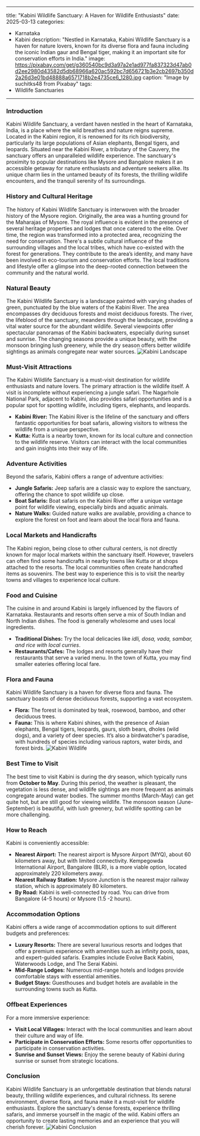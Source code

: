 
---
title: "Kabini Wildlife Sanctuary: A Haven for Wildlife Enthusiasts"
date: 2025-03-13
categories:
  - Karnataka
  - Kabini
description: "Nestled in Karnataka, Kabini Wildlife Sanctuary is a haven for nature lovers, known for its diverse flora and fauna including the iconic Indian gaur and Bengal tiger, making it an important site for conservation efforts in India."
image: https://pixabay.com/get/g360540bc9d3a97a2e1ad977fa837323d47ab0d2ee2980d43582d5db68966a620ac592bc7d656721b3e2cb2697b350d2a26d3e01bd48888a6571718b2e4735ce6_1280.jpg
caption: "Image by suchitks48 from Pixabay"
tags: 
  - Wildlife Sanctuaries
---


### **Introduction**

Kabini Wildlife Sanctuary, a verdant haven nestled in the heart of Karnataka, India, is a place where the wild breathes and nature reigns supreme. Located in the Kabini region, it is renowned for its rich biodiversity, particularly its large populations of Asian elephants, Bengal tigers, and leopards. Situated near the Kabini River, a tributary of the Cauvery, the sanctuary offers an unparalleled wildlife experience. The sanctuary's proximity to popular destinations like Mysore and Bangalore makes it an accessible getaway for nature enthusiasts and adventure seekers alike. Its unique charm lies in the untamed beauty of its forests, the thrilling wildlife encounters, and the tranquil serenity of its surroundings.

### **History and Cultural Heritage**

The history of Kabini Wildlife Sanctuary is interwoven with the broader history of the Mysore region. Originally, the area was a hunting ground for the Maharajas of Mysore. The royal influence is evident in the presence of several heritage properties and lodges that once catered to the elite. Over time, the region was transformed into a protected area, recognizing the need for conservation. There's a subtle cultural influence of the surrounding villages and the local tribes, which have co-existed with the forest for generations. They contribute to the area’s identity, and many have been involved in eco-tourism and conservation efforts. The local traditions and lifestyle offer a glimpse into the deep-rooted connection between the community and the natural world.

### **Natural Beauty**

The Kabini Wildlife Sanctuary is a landscape painted with varying shades of green, punctuated by the blue waters of the Kabini River. The area encompasses dry deciduous forests and moist deciduous forests. The river, the lifeblood of the sanctuary, meanders through the landscape, providing a vital water source for the abundant wildlife. Several viewpoints offer spectacular panoramas of the Kabini backwaters, especially during sunset and sunrise. The changing seasons provide a unique beauty, with the monsoon bringing lush greenery, while the dry season offers better wildlife sightings as animals congregate near water sources. <img src="placeholder_image_landscape.jpg" alt="Kabini Landscape">

### **Must-Visit Attractions**

The Kabini Wildlife Sanctuary is a must-visit destination for wildlife enthusiasts and nature lovers. The primary attraction is the wildlife itself. A visit is incomplete without experiencing a jungle safari. The Nagarhole National Park, adjacent to Kabini, also provides safari opportunities and is a popular spot for spotting wildlife, including tigers, elephants, and leopards.
*   **Kabini River:** The Kabini River is the lifeline of the sanctuary and offers fantastic opportunities for boat safaris, allowing visitors to witness the wildlife from a unique perspective.
*   **Kutta:** Kutta is a nearby town, known for its local culture and connection to the wildlife reserve. Visitors can interact with the local communities and gain insights into their way of life.

### **Adventure Activities**

Beyond the safaris, Kabini offers a range of adventure activities:
*   **Jungle Safaris:** Jeep safaris are a classic way to explore the sanctuary, offering the chance to spot wildlife up close.
*   **Boat Safaris:** Boat safaris on the Kabini River offer a unique vantage point for wildlife viewing, especially birds and aquatic animals.
*   **Nature Walks:** Guided nature walks are available, providing a chance to explore the forest on foot and learn about the local flora and fauna.

### **Local Markets and Handicrafts**

The Kabini region, being close to other cultural centers, is not directly known for major local markets within the sanctuary itself. However, travelers can often find some handicrafts in nearby towns like Kutta or at shops attached to the resorts. The local communities often create handcrafted items as souvenirs. The best way to experience this is to visit the nearby towns and villages to experience local culture.

### **Food and Cuisine**

The cuisine in and around Kabini is largely influenced by the flavors of Karnataka. Restaurants and resorts often serve a mix of South Indian and North Indian dishes. The food is generally wholesome and uses local ingredients.
*   **Traditional Dishes:** Try the local delicacies like *idli, dosa, vada, sambar, and rice with local curries*.
*   **Restaurants/Cafes:** The lodges and resorts generally have their restaurants that serve a varied menu. In the town of Kutta, you may find smaller eateries offering local fare.

### **Flora and Fauna**

Kabini Wildlife Sanctuary is a haven for diverse flora and fauna. The sanctuary boasts of dense deciduous forests, supporting a vast ecosystem.
*   **Flora:** The forest is dominated by teak, rosewood, bamboo, and other deciduous trees.
*   **Fauna:** This is where Kabini shines, with the presence of Asian elephants, Bengal tigers, leopards, gaurs, sloth bears, dholes (wild dogs), and a variety of deer species. It’s also a birdwatcher's paradise, with hundreds of species including various raptors, water birds, and forest birds. <img src="placeholder_image_wildlife.jpg" alt="Kabini Wildlife">

### **Best Time to Visit**

The best time to visit Kabini is during the dry season, which typically runs from **October to May**. During this period, the weather is pleasant, the vegetation is less dense, and wildlife sightings are more frequent as animals congregate around water bodies. The summer months (March-May) can get quite hot, but are still good for viewing wildlife. The monsoon season (June-September) is beautiful, with lush greenery, but wildlife spotting can be more challenging.

### **How to Reach**

Kabini is conveniently accessible:
*   **Nearest Airport:** The nearest airport is Mysore Airport (MYQ), about 60 kilometers away, but with limited connectivity. Kempegowda International Airport, Bangalore (BLR), is a more viable option, located approximately 220 kilometers away.
*   **Nearest Railway Station:** Mysore Junction is the nearest major railway station, which is approximately 80 kilometers.
*   **By Road:** Kabini is well-connected by road. You can drive from Bangalore (4-5 hours) or Mysore (1.5 -2 hours).

### **Accommodation Options**

Kabini offers a wide range of accommodation options to suit different budgets and preferences:
*   **Luxury Resorts:** There are several luxurious resorts and lodges that offer a premium experience with amenities such as infinity pools, spas, and expert-guided safaris. Examples include Evolve Back Kabini, Waterwoods Lodge, and The Serai Kabini.
*   **Mid-Range Lodges:** Numerous mid-range hotels and lodges provide comfortable stays with essential amenities.
*   **Budget Stays:** Guesthouses and budget hotels are available in the surrounding towns such as Kutta.

### **Offbeat Experiences**

For a more immersive experience:
*   **Visit Local Villages:** Interact with the local communities and learn about their culture and way of life.
*   **Participate in Conservation Efforts:** Some resorts offer opportunities to participate in conservation activities.
*   **Sunrise and Sunset Views:** Enjoy the serene beauty of Kabini during sunrise or sunset from strategic locations.

### **Conclusion**

Kabini Wildlife Sanctuary is an unforgettable destination that blends natural beauty, thrilling wildlife experiences, and cultural richness. Its serene environment, diverse flora, and fauna make it a must-visit for wildlife enthusiasts. Explore the sanctuary's dense forests, experience thrilling safaris, and immerse yourself in the magic of the wild. Kabini offers an opportunity to create lasting memories and an experience that you will cherish forever. <img src="placeholder_image_conclusion.jpg" alt="Kabini Conclusion">


